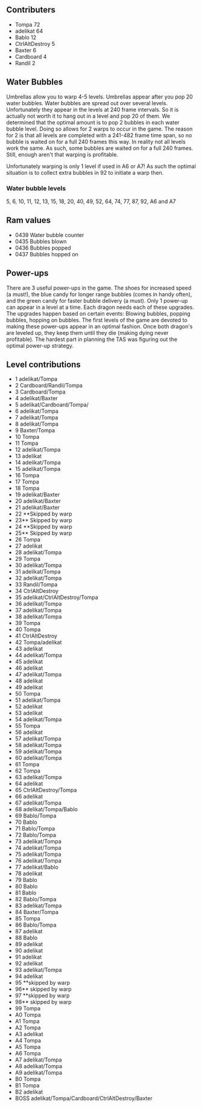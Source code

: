 ## Contributers ##
  * Tompa 72
  * adelikat 64
  * Bablo 12
  * CtrlAltDestroy 5
  * Baxter 6
  * Cardboard 4
  * Randil 2


## Water Bubbles ##
Umbrellas allow you to warp 4-5 levels.  Umbrellas appear after you pop 20 water bubbles.  Water bubbles are spread out over several levels.  Unfortunately they appear in the levels at 240 frame intervals.  So it is actually not worth it to hang out in a level and pop 20 of them.  We determined that the optimal amount is to pop 2 bubbles in each water bubble level.  Doing so allows for 2 warps to occur in the game.  The reason for 2 is that all levels are completed with a 241-482 frame time span, so no bubble is waited on for a full 240 frames this way.  In reality not all levels work the same.  As such, some bubbles are waited on for a full 240 frames.  Still, enough aren't that warping is profitable.

Unfortunately warping is only 1 level if used in A6 or A7!  As such the optimal situation is to collect extra bubbles in 92 to initiate a warp then.

### Water bubble levels ###
5, 6, 10, 11, 12, 13, 15, 18, 20, 40, 49, 52, 64, 74, 77, 87, 92, A6 and A7

## Ram values ##
  * 0439 Water bubble counter
  * 0435 Bubbles blown
  * 0436 Bubbles popped
  * 0437 Bubbles hopped on

## Power-ups ##
There are 3 useful power-ups in the game.  The shoes for increased speed (a must!), the blue candy for longer range bubbles (comes in handy often), and the green candy for faster bubble delivery (a must).  Only 1 power-up can appear in a level at a time.  Each dragon needs each of these upgrades.  The upgrades happen based on certain events: Blowing bubbles, popping bubbles, hopping on bubbles.  The first levels of the game are devoted to making these power-ups appear in an optimal fashion.  Once both dragon's are leveled up, they keep them until they die (making dying never profitable).  The hardest part in  planning the TAS was figuring out the optimal power-up strategy.

## Level contributions ##
  * 1 adelikat/Tompa
  * 2 Cardboard/Randil/Tompa
  * 3 Cardboard/Tompa
  * 4 adelikat/Baxter
  * 5 adelikat/Cardboard/Tompa/
  * 6 adelikat/Tompa
  * 7 adelikat/Tompa
  * 8 adelikat/Tompa
  * 9 Baxter/Tompa
  * 10 Tompa
  * 11 Tompa
  * 12 adelikat/Tompa
  * 13 adelikat
  * 14 adelikat/Tompa
  * 15 adelikat/Tompa
  * 16 Tompa
  * 17 Tompa
  * 18 Tompa
  * 19 adelikat/Baxter
  * 20 adelikat/Baxter
  * 21 adelikat/Baxter
  * 22 **Skipped by warp
  * 23** Skipped by warp
  * 24 **Skipped by warp
  * 25** Skipped by warp
  * 26 Tompa
  * 27 adelikat
  * 28 adelikat/Tompa
  * 29 Tompa
  * 30 adelikat/Tompa
  * 31 adelikat/Tompa
  * 32 adelikat/Tompa
  * 33 Randil/Tompa
  * 34 CtrlAltDestroy
  * 35 adelikat/CtrlAltDestroy/Tompa
  * 36 adelikat/Tompa
  * 37 adelikat/Tompa
  * 38 adelikat/Tompa
  * 39 Tompa
  * 40 Tompa
  * 41 CtrlAltDestroy
  * 42 Tompa/adelikat
  * 43 adelikat
  * 44 adelikat/Tompa
  * 45 adelikat
  * 46 adelikat
  * 47 adelikat/Tompa
  * 48 adelikat
  * 49 adelikat
  * 50 Tompa
  * 51 adelikat/Tompa
  * 52 adelikat
  * 53 adelikat
  * 54 adelikat/Tompa
  * 55 Tompa
  * 56 adelikat
  * 57 adelikat/Tompa
  * 58 adelikat/Tompa
  * 59 adelikat/Tompa
  * 60 adelikat/Tompa
  * 61 Tompa
  * 62 Tompa
  * 63 adelikat/Tompa
  * 64 adelikat
  * 65 CtrlAltDestroy/Tompa
  * 66 adelikat
  * 67 adelikat/Tompa
  * 68 adelikat/Tompa/Bablo
  * 69 Bablo/Tompa
  * 70 Bablo
  * 71 Bablo/Tompa
  * 72 Bablo/Tompa
  * 73 adelikat/Tompa
  * 74 adelikat/Tompa
  * 75 adelikat/Tompa
  * 76 adelikat/Tompa
  * 77 adelikat/Bablo
  * 78 adelikat
  * 79 Bablo
  * 80 Bablo
  * 81 Bablo
  * 82 Bablo/Tompa
  * 83 adelikat/Tompa
  * 84 Baxter/Tompa
  * 85 Tompa
  * 86 Bablo/Tompa
  * 87 adelikat
  * 88 Bablo
  * 89 adelikat
  * 90 adelikat
  * 91 adelikat
  * 92 adelikat
  * 93 adelikat/Tompa
  * 94 adelikat
  * 95 **skipped by warp
  * 96** skipped by warp
  * 97 **skipped by warp
  * 98** skipped by warp
  * 99 Tompa
  * A0 Tompa
  * A1 Tompa
  * A2 Tompa
  * A3 adelikat
  * A4 Tompa
  * A5 Tompa
  * A6 Tompa
  * A7 adelikat/Tompa
  * A8 adelikat/Tompa
  * A9 adelikat/Tompa
  * B0 Tompa
  * B1 Tompa
  * B2 adelikat
  * BOSS adelikat/Tompa/Cardboard/CtrlAltDestroy/Baxter